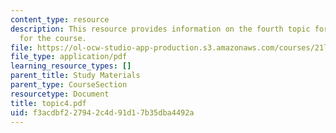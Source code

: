 ```yaml
---
content_type: resource
description: This resource provides information on the fourth topic for discussion
  for the course.
file: https://ol-ocw-studio-app-production.s3.amazonaws.com/courses/21l-004-major-poets-fall-2001/f3acdbf227942c4d91d17b35dba4492a_topic4.pdf
file_type: application/pdf
learning_resource_types: []
parent_title: Study Materials
parent_type: CourseSection
resourcetype: Document
title: topic4.pdf
uid: f3acdbf2-2794-2c4d-91d1-7b35dba4492a
---
```

